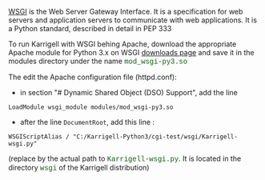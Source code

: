 [WSGI](http://wsgi.org/wsgi/) is the Web Server Gateway Interface. It is a specification for web servers and application servers to communicate with web applications. It is a Python standard, described in detail in PEP 333

To run Karrigell with WSGI behing Apache, download the appropriate Apache module for Python 3.x on WSGI [downloads page](http://code.google.com/p/modwsgi/downloads/list) and save it in the modules directory under the name <font color='#106010' face='courier'>mod_wsgi-py3.so</font>

The edit the Apache configuration file (httpd.conf):

- in section "# Dynamic Shared Object (DSO) Support", add the line

`LoadModule wsgi_module modules/mod_wsgi-py3.so`

- after the line `DocumentRoot`, add this line :

`WSGIScriptAlias / "C:/Karrigell-Python3/cgi-test/wsgi/Karrigell-wsgi.py"`

(replace by the actual path to <font color='#106010' face='courier'>Karrigell-wsgi.py</font>. It is located in the directory <font color='#106010' face='courier'>wsgi</font> of the Karrigell distribution)